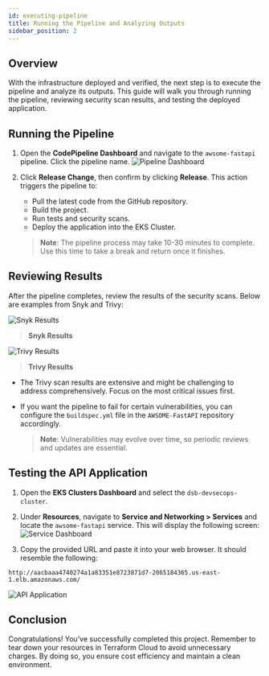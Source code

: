 ```yaml
---
id: executing-pipeline
title: Running the Pipeline and Analyzing Outputs
sidebar_position: 2
---
```


## Overview

With the infrastructure deployed and verified, the next step is to execute the pipeline and analyze its outputs. This guide will walk you through running the pipeline, reviewing security scan results, and testing the deployed application.

## Running the Pipeline

1. Open the **CodePipeline Dashboard** and navigate to the `awsome-fastapi` pipeline. Click the pipeline name.
   ![Pipeline Dashboard](/img/projects/devsecops-pipeline-aws/deployment-and-testing/image-11.png)
2. Click **Release Change**, then confirm by clicking **Release**. This action triggers the pipeline to:

   - Pull the latest code from the GitHub repository.
   - Build the project.
   - Run tests and security scans.
   - Deploy the application into the EKS Cluster.

   > **Note**: The pipeline process may take 10-30 minutes to complete. Use this time to take a break and return once it finishes.

## Reviewing Results

After the pipeline completes, review the results of the security scans. Below are examples from Snyk and Trivy:

![Snyk Results](/img/projects/devsecops-pipeline-aws/deployment-and-testing/image-12.png)

> **Snyk Results**

![Trivy Results](/img/projects/devsecops-pipeline-aws/deployment-and-testing/image-13.png)

> **Trivy Results**

- The Trivy scan results are extensive and might be challenging to address comprehensively. Focus on the most critical issues first.
- If you want the pipeline to fail for certain vulnerabilities, you can configure the `buildspec.yml` file in the `AWSOME-FastAPI` repository accordingly.

  > **Note**: Vulnerabilities may evolve over time, so periodic reviews and updates are essential.

## Testing the API Application

1. Open the **EKS Clusters Dashboard** and select the `dsb-devsecops-cluster`.
2. Under **Resources**, navigate to **Service and Networking > Services** and locate the `awsome-fastapi` service. This will display the following screen:
   ![Service Dashboard](/img/projects/devsecops-pipeline-aws/deployment-and-testing/image-14.png)

3. Copy the provided URL and paste it into your web browser. It should resemble the following:

```text
http://aacbaaa4740274a1a83351e8723871d7-2065184365.us-east-1.elb.amazonaws.com/
```

![API Application](/img/projects/devsecops-pipeline-aws/deployment-and-testing/image-15.png)

## Conclusion

Congratulations! You’ve successfully completed this project. Remember to tear down your resources in Terraform Cloud to avoid unnecessary charges. By doing so, you ensure cost efficiency and maintain a clean environment.
